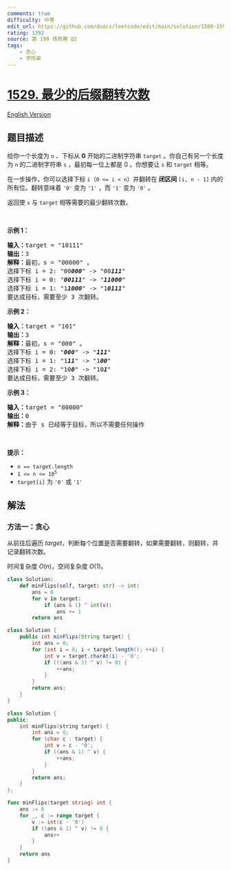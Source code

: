 ```yaml
---
comments: true
difficulty: 中等
edit_url: https://github.com/doocs/leetcode/edit/main/solution/1500-1599/1529.Minimum%20Suffix%20Flips/README.md
rating: 1392
source: 第 199 场周赛 Q2
tags:
    - 贪心
    - 字符串
---
```


<!-- problem:start -->

# [1529. 最少的后缀翻转次数](https://leetcode.cn/problems/minimum-suffix-flips)

[English Version](/solution/1500-1599/1529.Minimum%20Suffix%20Flips/README_EN.md)

## 题目描述

<!-- description:start -->

<p>给你一个长度为 <code>n</code> 、下标从 <strong>0</strong> 开始的二进制字符串 <code>target</code> 。你自己有另一个长度为 <code>n</code> 的二进制字符串 <code>s</code> ，最初每一位上都是 0 。你想要让 <code>s</code> 和 <code>target</code> 相等。</p>

<p>在一步操作，你可以选择下标 <code>i</code>（<code>0 &lt;= i &lt; n</code>）并翻转在 <strong>闭区间</strong> <code>[i, n - 1]</code> 内的所有位。翻转意味着 <code>'0'</code> 变为 <code>'1'</code> ，而 <code>'1'</code> 变为 <code>'0'</code> 。</p>

<div class="original__bRMd">
<div>
<p>返回使<em> </em><code>s</code><em> </em>与<em> </em><code>target</code> 相等需要的最少翻转次数。</p>

<p>&nbsp;</p>

<p><strong>示例 1：</strong></p>

<pre>
<strong>输入：</strong>target = "10111"
<strong>输出：</strong>3
<strong>解释：</strong>最初，s = "00000" 。
选择下标 i = 2: "00<em><strong>000</strong></em>" -&gt; "00<em><strong>111</strong></em>"
选择下标 i = 0: "<em><strong>00111</strong></em>" -&gt; "<em><strong>11000</strong></em>"
选择下标 i = 1: "1<em><strong>1000</strong></em>" -&gt; "1<em><strong>0111</strong></em>"
要达成目标，需要至少 3 次翻转。
</pre>

<p><strong>示例 2：</strong></p>

<pre>
<strong>输入：</strong>target = "101"
<strong>输出：</strong>3
<strong>解释：</strong>最初，s = "000" 。
选择下标 i = 0: "<em><strong>000</strong></em>" -&gt; "<em><strong>111</strong></em>"
选择下标 i = 1: "1<em><strong>11</strong></em>" -&gt; "1<em><strong>00</strong></em>"
选择下标 i = 2: "10<em><strong>0</strong></em>" -&gt; "10<em><strong>1</strong></em>"
要达成目标，需要至少 3 次翻转。
</pre>

<p><strong>示例 3：</strong></p>

<pre>
<strong>输入：</strong>target = "00000"
<strong>输出：</strong>0
<strong>解释：</strong>由于 s 已经等于目标，所以不需要任何操作
</pre>
</div>
</div>

<p>&nbsp;</p>

<p><strong>提示：</strong></p>

<ul>
	<li><code>n == target.length</code></li>
	<li><code>1 &lt;= n &lt;= 10<sup>5</sup></code></li>
	<li><code>target[i]</code> 为 <code>'0'</code> 或 <code>'1'</code></li>
</ul>

<!-- description:end -->

## 解法

<!-- solution:start -->

### 方法一：贪心

从前往后遍历 $target$，判断每个位置是否需要翻转，如果需要翻转，则翻转，并记录翻转次数。

时间复杂度 $O(n)$，空间复杂度 $O(1)$。

<!-- tabs:start -->

```python
class Solution:
    def minFlips(self, target: str) -> int:
        ans = 0
        for v in target:
            if (ans & 1) ^ int(v):
                ans += 1
        return ans
```

```java
class Solution {
    public int minFlips(String target) {
        int ans = 0;
        for (int i = 0; i < target.length(); ++i) {
            int v = target.charAt(i) - '0';
            if (((ans & 1) ^ v) != 0) {
                ++ans;
            }
        }
        return ans;
    }
}
```

```cpp
class Solution {
public:
    int minFlips(string target) {
        int ans = 0;
        for (char c : target) {
            int v = c - '0';
            if ((ans & 1) ^ v) {
                ++ans;
            }
        }
        return ans;
    }
};
```

```go
func minFlips(target string) int {
	ans := 0
	for _, c := range target {
		v := int(c - '0')
		if ((ans & 1) ^ v) != 0 {
			ans++
		}
	}
	return ans
}
```

<!-- tabs:end -->

<!-- solution:end -->

<!-- problem:end -->
